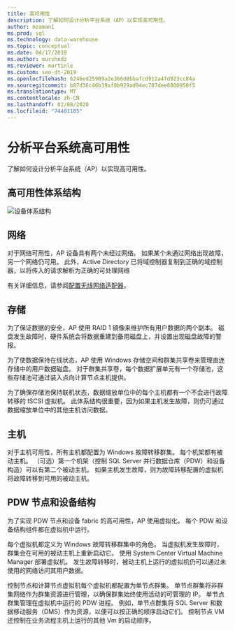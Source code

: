 ```yaml
---
title: 高可用性
description: 了解如何设计分析平台系统（AP）以实现高可用性。
author: mzaman1
ms.prod: sql
ms.technology: data-warehouse
ms.topic: conceptual
ms.date: 04/17/2018
ms.author: murshedz
ms.reviewer: martinle
ms.custom: seo-dt-2019
ms.openlocfilehash: 6246ed25909a2e366d8bbafcd912a4fd923cc84a
ms.sourcegitcommit: b87d36c46b39af8b929ad94ec707dee8800950f5
ms.translationtype: MT
ms.contentlocale: zh-CN
ms.lasthandoff: 02/08/2020
ms.locfileid: "74401105"
---
```

# <a name="analytics-platform-system-high-availability"></a>分析平台系统高可用性
了解如何设计分析平台系统（AP）以实现高可用性。  
  
## <a name="high-availability-architecture"></a>高可用性体系结构  
![设备体系结构](media/appliance-architecture.png "设备体系结构")  
  
## <a name="network"></a>网络  
对于网络可用性，AP 设备具有两个未经过网络。 如果某个未通过网络出现故障，另一个网络仍可用。 此外，Active Directory 已将域控制器复制到正确的域控制器，以将传入的请求解析为正确的可处理网络  
  
有关详细信息，请参阅[配置无线网络适配器](configure-infiniband-network-adapters.md)。  
  
## <a name="storage"></a>存储  
为了保证数据的安全，AP 使用 RAID 1 镜像来维护所有用户数据的两个副本。 磁盘发生故障时，硬件系统会将数据重建到备用磁盘上，并设置出现磁盘故障的警报。  
  
为了使数据保持在线状态，AP 使用 Windows 存储空间和群集共享卷来管理直连存储中的用户数据磁盘。 对于群集共享卷，每个数据扩展单元有一个存储池，这些存储池可通过装入点向计算节点主机提供。  
  
为了确保存储池保持联机状态，数据缩放单位中的每个主机都有一个不会进行故障转移的 ISCSI 虚拟机。 此体系结构很重要，因为如果主机发生故障，则仍可通过数据缩放单位中的其他主机访问数据。  
  
## <a name="hosts"></a>主机  
对于主机可用性，所有主机都配置为 Windows 故障转移群集。 每个机架都有被动主机。 （可选）第一个机架（控制 SQL Server 并行数据仓库（PDW）和设备构造）可以有第二个被动主机。 如果主机发生故障，则为故障转移配置的虚拟机将故障转移到可用的被动主机。  
  
## <a name="pdw-nodes-and-appliance-fabric"></a>PDW 节点和设备结构  
为了实现 PDW 节点和设备 fabric 的高可用性，AP 使用虚拟化。 每个 PDW 和设备结构组件都在虚拟机中运行。  
  
每个虚拟机都定义为 Windows 故障转移群集中的角色。 当虚拟机发生故障时，群集会在可用的被动主机上重新启动它。 使用 System Center Virtual Machine Manager 部署虚拟机。 发生故障转移时，被动主机上运行的虚拟机仍可以通过未使用的网络访问其用户数据。  
  
控制节点和计算节点虚拟机每个虚拟机都配置为单节点群集。 单节点群集将非群集网络作为群集资源进行管理，以确保群集始终使用活动的可管理的 IP。 单节点群集管理在虚拟机中运行的 PDW 进程。 例如，单节点群集将 SQL Server 和数据移动服务（DMS）作为资源，以便可以按正确的顺序启动它们。 控制节点 VM 还控制在业务流程主机上运行的其他 Vm 的启动顺序。  
  
